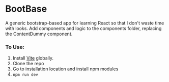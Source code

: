 # BootBase

A generic bootstrap-based app for learning React so that I don't waste time with looks.
Add components and logic to the components folder, replacing the ContentDummy component.

### To Use:

1. Install [Vite](https://vite.dev/) globally.
2. Clone the repo
3. Go to installation location and install npm modules
4. `npm run dev`

